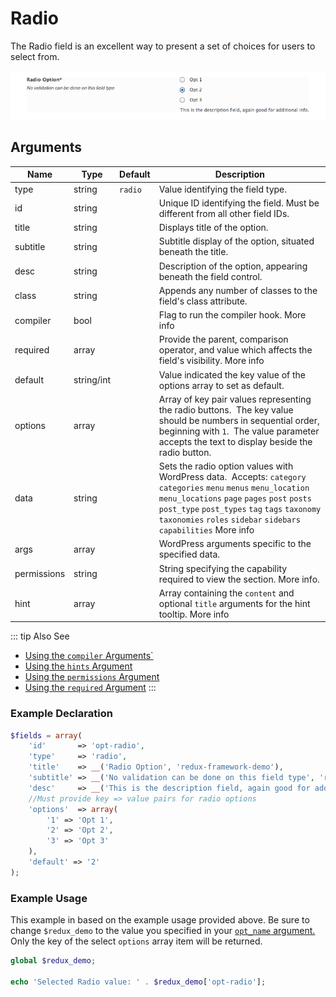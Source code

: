 # Radio

The Radio field is an excellent way to present a set of choices for users to select from.

<span style="display:block;text-align:center">![](./img/radio.png)</span>

## Arguments
|Name|Type|Default|Description|
|--- |--- |--- |--- |
|type|string|`radio`|Value identifying the field type.|
|id|string||Unique ID identifying the field. Must be different from all other field IDs.|
|title|string||Displays title of the option.|
|subtitle|string||Subtitle display of the option, situated beneath the title.|
|desc|string||Description of the option, appearing beneath the field control.|
|class|string||Appends any number of classes to the field's class attribute.|
|compiler|bool||Flag to run the compiler hook.  More info|
|required|array||Provide the parent, comparison operator, and value which affects the field's visibility.  More info|
|default|string/int||Value indicated the key value of the options array to set as default.|
|options|array||Array of key pair values representing the radio buttons.  The key value should be numbers in sequential order, beginning with `1`.  The value parameter accepts the text to display beside the radio button.|
|data|string||Sets the radio option values with WordPress data.  Accepts: `category` `categories` `menu` `menus` `menu_location` `menu_locations` `page` `pages` `post` `posts` `post_type` `post_types` `tag` `tags` `taxonomy` `taxonomies` `roles` `sidebar` `sidebars` `capabilities`  More info|
|args|array||WordPress arguments specific to the specified data.|
|permissions|string||String specifying the capability required to view the section.   More info.|
|hint|array||Array containing the `content` and optional `title` arguments for the hint tooltip.  More info|

::: tip Also See
- [Using the `compiler` Arguments`](../guide/the-compiler-argument.md)
- [Using the `hints` Argument](../guide/the-hints-argument.md)
- [Using the `permissions` Argument](../guide/the-permissions-argument.md)
- [Using the `required` Argument](../guide/using-the-required-argument.md)
:::

### Example Declaration
```php
$fields = array(
    'id'       => 'opt-radio',
    'type'     => 'radio',
    'title'    => __('Radio Option', 'redux-framework-demo'), 
    'subtitle' => __('No validation can be done on this field type', 'redux-framework-demo'),
    'desc'     => __('This is the description field, again good for additional info.', 'redux-framework-demo'),
    //Must provide key => value pairs for radio options
    'options'  => array(
        '1' => 'Opt 1', 
        '2' => 'Opt 2', 
        '3' => 'Opt 3'
    ),
    'default' => '2'
);
```

### Example Usage
This example in based on the example usage provided above. Be sure to change `$redux_demo` to the value you specified in your <a title="opt_name" href="/redux-framework/arguments/opt_name/">`opt_name` argument.</a> Only the key of the select `options` array item will be returned.

```php
global $redux_demo;

echo 'Selected Radio value: ' . $redux_demo['opt-radio'];
```
